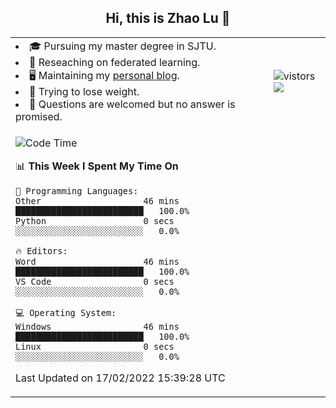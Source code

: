 <h2 align="center"> Hi, this is Zhao Lu 👋</h2>

<table style="overflow:hidden;">
    <tr> 
        <td>
            <li>🎓 Pursuing my master degree in SJTU.</li>
            <li>🌱 Reseaching on federated learning.</li>
            <li>🖥️ Maintaining my <a href="https://ifarewell.xyz">personal blog</a>.</li>
            <li>💪 Trying to lose weight.</li>
            <li>💬 Questions are welcomed but no answer is promised.</li> 
        </td>
        <td>
            <img src="https://visitor-badge.glitch.me/badge?page_id=ifarewell" alt="vistors" />
        <br>
          <img src="https://github-readme-stats.vercel.app/api?username=ifarewell&theme=graywhite&hide=prs,contribs&show_icons=true&hide_border=true&icon_color=CE1D2D&text_color=718096&bg_color=ffffff&hide_title=true" />
        </td>
    </tr>
    <tr>
        <td colspan="2">
            
<!--START_SECTION:waka-->
![Code Time](http://img.shields.io/badge/Code%20Time-96%20hrs%208%20mins-blue)

📊 **This Week I Spent My Time On** 

```text
💬 Programming Languages: 
Other                    46 mins             █████████████████████████   100.0% 
Python                   0 secs              ░░░░░░░░░░░░░░░░░░░░░░░░░   0.0%

🔥 Editors: 
Word                     46 mins             █████████████████████████   100.0% 
VS Code                  0 secs              ░░░░░░░░░░░░░░░░░░░░░░░░░   0.0%

💻 Operating System: 
Windows                  46 mins             █████████████████████████   100.0% 
Linux                    0 secs              ░░░░░░░░░░░░░░░░░░░░░░░░░   0.0%

```


 Last Updated on 17/02/2022 15:39:28 UTC
<!--END_SECTION:waka-->
            
</td></tr>
</table>

